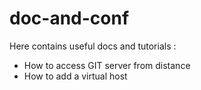 # doc-and-conf

Here contains useful docs and tutorials :

* How to access GIT server from distance
* How to add a virtual host

